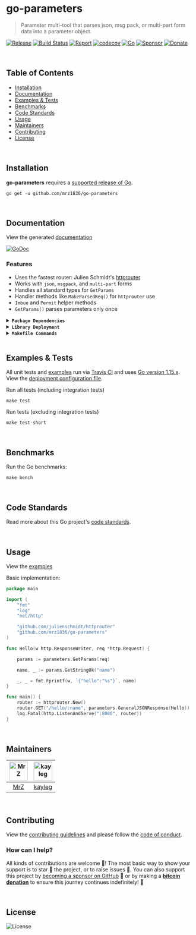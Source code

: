 # go-parameters
> Parameter multi-tool that parses json, msg pack, or multi-part form data into a parameter object.

[![Release](https://img.shields.io/github/release-pre/mrz1836/go-parameters.svg?logo=github&style=flat)](https://github.com/mrz1836/go-parameters/releases)
[![Build Status](https://travis-ci.com/mrz1836/go-parameters.svg?branch=master)](https://travis-ci.com/mrz1836/go-parameters)
[![Report](https://goreportcard.com/badge/github.com/mrz1836/go-parameters?style=flat&p=1)](https://goreportcard.com/report/github.com/mrz1836/go-parameters)
[![codecov](https://codecov.io/gh/mrz1836/go-parameters/branch/master/graph/badge.svg)](https://codecov.io/gh/mrz1836/go-parameters)
[![Go](https://img.shields.io/github/go-mod/go-version/mrz1836/go-parameters)](https://golang.org/)
[![Sponsor](https://img.shields.io/badge/sponsor-MrZ-181717.svg?logo=github&style=flat&v=3)](https://github.com/sponsors/mrz1836)
[![Donate](https://img.shields.io/badge/donate-bitcoin-ff9900.svg?logo=bitcoin&style=flat)](https://mrz1818.com/?tab=tips&af=go-parameters)

<br/>

## Table of Contents
- [Installation](#installation)
- [Documentation](#documentation)
- [Examples & Tests](#examples--tests)
- [Benchmarks](#benchmarks)
- [Code Standards](#code-standards)
- [Usage](#usage)
- [Maintainers](#maintainers)
- [Contributing](#contributing)
- [License](#license)

<br/>

## Installation

**go-parameters** requires a [supported release of Go](https://golang.org/doc/devel/release.html#policy).
```shell script
go get -u github.com/mrz1836/go-parameters
```

<br/>

## Documentation
View the generated [documentation](https://pkg.go.dev/github.com/mrz1836/go-parameters)
 
[![GoDoc](https://godoc.org/github.com/mrz1836/go-parameters?status.svg&style=flat)](https://pkg.go.dev/github.com/mrz1836/go-parameters)

### Features
- Uses the fastest router: Julien Schmidt's [httprouter](https://github.com/julienschmidt/httprouter)
- Works with `json`, `msgpack`, and `multi-part` forms
- Handles all standard types for `GetParams`
- Handler methods like `MakeParsedReq()` for `httprouter` use
- `Imbue` and `Permit` helper methods
- `GetParams()` parses parameters only once

<details>
<summary><strong><code>Package Dependencies</code></strong></summary>
<br/>

- Gorilla's [mux](https://github.com/gorilla/mux) package.
- Julien Schmidt's [httprouter](https://github.com/julienschmidt/httprouter) package.
- Ugorji's [go codec](https://github.com/ugorji/go) package.
</details>

<details>
<summary><strong><code>Library Deployment</code></strong></summary>
<br/>

[goreleaser](https://github.com/goreleaser/goreleaser) for easy binary or library deployment to Github and can be installed via: `brew install goreleaser`.

The [.goreleaser.yml](.goreleaser.yml) file is used to configure [goreleaser](https://github.com/goreleaser/goreleaser).

Use `make release-snap` to create a snapshot version of the release, and finally `make release` to ship to production.
</details>

<details>
<summary><strong><code>Makefile Commands</code></strong></summary>
<br/>

View all `makefile` commands
```shell script
make help
```

List of all current commands:
```text
all                    Runs multiple commands
clean                  Remove previous builds and any test cache data
clean-mods             Remove all the Go mod cache
coverage               Shows the test coverage
godocs                 Sync the latest tag with GoDocs
help                   Show this help message
install                Install the application
install-go             Install the application (Using Native Go)
lint                   Run the Go lint application
release                Full production release (creates release in Github)
release                Runs common.release then runs godocs
release-snap           Test the full release (build binaries)
release-test           Full production test release (everything except deploy)
replace-version        Replaces the version in HTML/JS (pre-deploy)
run-examples           Runs all the examples
tag                    Generate a new tag and push (tag version=0.0.0)
tag-remove             Remove a tag if found (tag-remove version=0.0.0)
tag-update             Update an existing tag to current commit (tag-update version=0.0.0)
test                   Runs vet, lint and ALL tests
test-short             Runs vet, lint and tests (excludes integration tests)
test-travis            Runs all tests via Travis (also exports coverage)
test-travis-short      Runs unit tests via Travis (also exports coverage)
uninstall              Uninstall the application (and remove files)
vet                    Run the Go vet application
```
</details>

<br/>

## Examples & Tests
All unit tests and [examples](examples/examples.go) run via [Travis CI](https://travis-ci.org/mrz1836/go-parameters) and uses [Go version 1.15.x](https://golang.org/doc/go1.15). View the [deployment configuration file](.travis.yml).

Run all tests (including integration tests)
```shell script
make test
```

Run tests (excluding integration tests)
```shell script
make test-short
```

<br/>

## Benchmarks
Run the Go benchmarks:
```shell script
make bench
```

<br/>

## Code Standards
Read more about this Go project's [code standards](CODE_STANDARDS.md).

<br/>

## Usage
View the [examples](examples/examples.go)

Basic implementation:
```go
package main

import (
    "fmt"
	"log"
	"net/http"

	"github.com/julienschmidt/httprouter"
	"github.com/mrz1836/go-parameters"
)

func Hello(w http.ResponseWriter, req *http.Request) {

	params := parameters.GetParams(req)

	name, _ := params.GetStringOk("name")

	_, _ = fmt.Fprintf(w, `{"hello":"%s"}`, name)
}

func main() {
    router := httprouter.New()
	router.GET("/hello/:name", parameters.GeneralJSONResponse(Hello))
	log.Fatal(http.ListenAndServe(":8080", router))
}
```

<br/>

## Maintainers
| [<img src="https://github.com/mrz1836.png" height="50" alt="MrZ" />](https://github.com/mrz1836) | [<img src="https://github.com/kayleg.png" height="50" alt="kayleg" />](https://github.com/kayleg) |
|:---:|:---:|
| [MrZ](https://github.com/mrz1836) | [kayleg](https://github.com/kayleg) |

<br/>

## Contributing
View the [contributing guidelines](CONTRIBUTING.md) and please follow the [code of conduct](CODE_OF_CONDUCT.md).

### How can I help?
All kinds of contributions are welcome :raised_hands:! 
The most basic way to show your support is to star :star2: the project, or to raise issues :speech_balloon:. 
You can also support this project by [becoming a sponsor on GitHub](https://github.com/sponsors/mrz1836) :clap: 
or by making a [**bitcoin donation**](https://mrz1818.com/?tab=tips&af=go-sanitize) to ensure this journey continues indefinitely! :rocket:

<br/>

## License

![License](https://img.shields.io/github/license/mrz1836/go-parameters.svg?style=flat&p=1)
